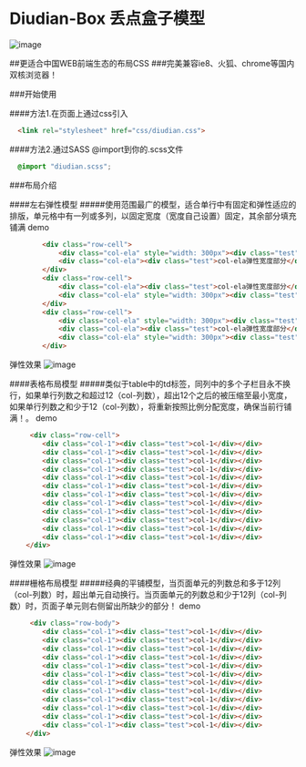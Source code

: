 # Diudian-Box 丢点盒子模型

![image](http://www.diudian.com/image/logo.png)

##更适合中国WEB前端生态的布局CSS
###完美兼容ie8、火狐、chrome等国内双核浏览器！

###开始使用

####方法1.在页面上通过css引入
```html  
  <link rel="stylesheet" href="css/diudian.css">
```
####方法2.通过SASS @import到你的.scss文件
```css  
  @import "diudian.scss";
```

###布局介绍

####左右弹性模型
#####使用范围最广的模型，适合单行中有固定和弹性适应的排版，单元格中有一列或多列，以固定宽度（宽度自己设置）固定，其余部分填充铺满
demo
```html  
		<div class="row-cell">
            <div class="col-ela" style="width: 300px"><div class="test">col-ela固定宽度部分( style="width: 300px")</div></div>
            <div class="col-ela"><div class="test">col-ela弹性宽度部分</div></div>
        </div>
        <div class="row-cell">
            <div class="col-ela"><div class="test">col-ela弹性宽度部分</div></div>
            <div class="col-ela" style="width: 300px"><div class="test">col-ela固定宽度部分( style="width: 300px")</div></div>
        </div>
        <div class="row-cell">
            <div class="col-ela" style="width: 300px"><div class="test">col-ela固定宽度部分( style="width: 300px")</div></div>
            <div class="col-ela"><div class="test">col-ela弹性宽度部分</div></div>
            <div class="col-ela" style="width: 300px"><div class="test">col-ela固定宽度部分( style="width: 300px")</div></div>
        </div>
```
弹性效果
![image](http://www.diudian.com/image/btth3.gif)

####表格布局模型
#####类似于table中的td标签，同列中的多个子栏目永不换行，如果单行列数之和超过12（col-列数），超出12个之后的被压缩至最小宽度，如果单行列数之和少于12（col-列数），将重新按照比例分配宽度，确保当前行铺满！。
demo
```html  
	 <div class="row-cell">
        <div class="col-1"><div class="test">col-1</div></div>
        <div class="col-1"><div class="test">col-1</div></div>
        <div class="col-1"><div class="test">col-1</div></div>
        <div class="col-1"><div class="test">col-1</div></div>
        <div class="col-1"><div class="test">col-1</div></div>
        <div class="col-1"><div class="test">col-1</div></div>
        <div class="col-1"><div class="test">col-1</div></div>
        <div class="col-1"><div class="test">col-1</div></div>
        <div class="col-1"><div class="test">col-1</div></div>
        <div class="col-1"><div class="test">col-1</div></div>
        <div class="col-1"><div class="test">col-1</div></div>
        <div class="col-1"><div class="test">col-1</div></div>
    </div>
```
弹性效果
![image](http://www.diudian.com/image/btth1.gif)


####栅格布局模型
#####经典的平铺模型，当页面单元的列数总和多于12列（col-列数）时，超出单元自动换行。当页面单元的列数总和少于12列（col-列数）时，页面子单元则右侧留出所缺少的部分！
demo
```html  
	 <div class="row-body">
        <div class="col-1"><div class="test">col-1</div></div>
        <div class="col-1"><div class="test">col-1</div></div>
        <div class="col-1"><div class="test">col-1</div></div>
        <div class="col-1"><div class="test">col-1</div></div>
        <div class="col-1"><div class="test">col-1</div></div>
        <div class="col-1"><div class="test">col-1</div></div>
        <div class="col-1"><div class="test">col-1</div></div>
        <div class="col-1"><div class="test">col-1</div></div>
        <div class="col-1"><div class="test">col-1</div></div>
        <div class="col-1"><div class="test">col-1</div></div>
        <div class="col-1"><div class="test">col-1</div></div>
        <div class="col-1"><div class="test">col-1</div></div>
    </div>
```
弹性效果
![image](http://www.diudian.com/image/btth2.gif)
